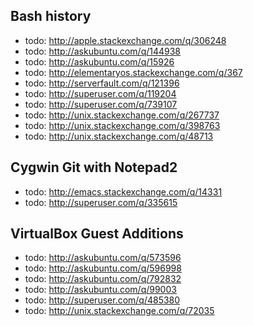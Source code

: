 Bash history
-----------------------------------------------
- todo: http://apple.stackexchange.com/q/306248
- todo: http://askubuntu.com/q/144938
- todo: http://askubuntu.com/q/15926
- todo: http://elementaryos.stackexchange.com/q/367
- todo: http://serverfault.com/q/121396
- todo: http://superuser.com/q/119204
- todo: http://superuser.com/q/739107
- todo: http://unix.stackexchange.com/q/267737
- todo: http://unix.stackexchange.com/q/398763
- todo: http://unix.stackexchange.com/q/48713

Cygwin Git with Notepad2
----------------------------------------------
- todo: http://emacs.stackexchange.com/q/14331
- todo: http://superuser.com/q/335615

VirtualBox Guest Additions
-------------------------------------
- todo: http://askubuntu.com/q/573596
- todo: http://askubuntu.com/q/596998
- todo: http://askubuntu.com/q/792832
- todo: http://askubuntu.com/q/99003
- todo: http://superuser.com/q/485380
- todo: http://unix.stackexchange.com/q/72035
